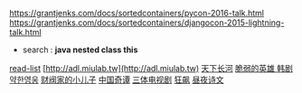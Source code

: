https://grantjenks.com/docs/sortedcontainers/pycon-2016-talk.html
https://grantjenks.com/docs/sortedcontainers/djangocon-2015-lightning-talk.html

- search :
 **java nested class this**

[read-list](http://www.grantjenks.com/docs/sortedcontainers/sf-python-2015-lightning-talk.html)
[http://adl.miulab.tw](http://adl.miulab.tw)
[天下长河]()
[脆弱的英雄 韩剧약한영웅]()
[财阀家的小儿子]()
[中国奇谭]()
[三体电视剧]()
[狂飙]()
[昼夜诗文](https://www.bilibili.com/video/BV1PP4y1y7Cc)